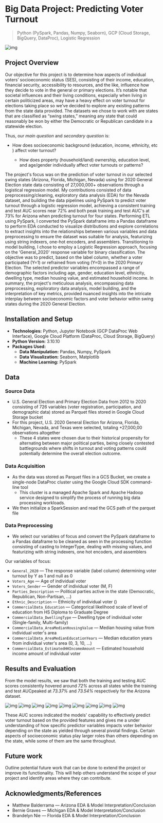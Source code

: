 # Big Data Project: Predicting Voter Turnout

> Python (PySpark, Pandas, Numpy, Seaborn), GCP (Cloud Storage, BigQuery, DataProc), Logistic Regression

<!--
![GitHub release (latest by date including pre-releases)](https://img.shields.io/github/v/release/pragyy/datascience-readme-template?include_prereleases)
![GitHub last commit](https://img.shields.io/github/last-commit/pragyy/datascience-readme-template)
![GitHub pull requests](https://img.shields.io/github/issues-pr/pragyy/datascience-readme-template)
![GitHub](https://img.shields.io/github/license/pragyy/datascience-readme-template)
![contributors](https://img.shields.io/github/contributors/pragyy/datascience-readme-template) 
![codesize](https://img.shields.io/github/languages/code-size/pragyy/datascience-readme-template) 
-->

![img](https://github.com/bche3/Swinging-The-Vote/blob/main/img/project-thumbnail.jpg)

## Project Overview

Our objective for this project is to determine how aspects of individual voters’ socioeconomic status (SES), consisting of their income, education, financial security, accessibility to resources, and the like, influence how they decide to vote in the general or primary elections. It’s notable that societal influences and their living conditions, especially when living in certain politicized areas, may have a heavy effect on voter turnout for elections taking place so we’ve decided to explore any existing patterns from the state data provided. The datasets we chose to work with are states that are classified as “swing states,” meaning any state that could reasonably be won by either the Democratic or Republican candidate in a statewide election.

Thus, our *main question* and *secondary question* is:
- How does socioeconomic background (education, income, ethnicity, etc ) affect voter turnout?
  
  - How does property (household/land) ownership, education level, and age/gender individually affect voter turnouts or patterns?

The project's focus was on the prediction of voter turnout in our selected swing states (Arizona, Florida, Michigan, Nevada) using for 2020 General Election state data consisting of 27,000,000+ observations through a logistical regression model. My contributions consisted of data preprocessing/cleaning, exploratory data analysis (EDA) for the Nevada dataset, and building the data pipelines using PySpark to predict voter turnout through a logistic regression model, achieving a consistent training and test AUC scores near 72% and both peak training and test AUC's at 73% for Arizona when predicting turnout for four states. Performing ETL using PySpark, I converted the PySpark dataframe into a Pandas dataframe to perform EDA conducted to visualize distributions and explore correlations to extract insights into the relationships between various variables and data preprocessing to ensure the dataset was suitable for analysis, featurizing using string indexers, one-hot encoders, and assemblers. Transitioning to model building, I chose to employ a Logistic Regression approach, focusing on the 'General_2020' response variable for binary classification. The objective was to predict, based on the label column, whether a voter participated (Y=1) or refrained from voting (Y=0) in the 2020 Primary Election. The selected predictor variables encompassed a range of demographic factors including age, gender, education level, ethnicity, dwelling type, median housing value, and estimated household income. In summary, the project's meticulous analysis, encompassing data preprocessing, exploratory data analysis, model building, and the interpretation of key metrics, provided nuanced insights into the intricate interplay between socioeconomic factors and voter behavior within swing states during the 2020 General Election.


## Installation and Setup
- **Technologies:**  Python, Jupyter Notebook (GCP DataProc Web Interface), Google Cloud Platform (DataProc, Cloud Storage, BigQuery)
- **Python Version:** 3.10.10
- **Packages Used:**
  - **Data Manipulation:** Pandas, Numpy, PySpark
  - **Data Visualization:** Seaborn, Matplotlib
  - **Machine Learning:** PySpark
<!-- - **General Purpose:** General purpose packages like `urllib, os, request`, and many more. -->


## Data

### Source Data
- U.S. General Election and Primary Election Data from 2012 to 2020 consisting of 726 variables (voter registration, participation, and demographic data) stored as Parquet files stored in Google Cloud Storage bucket
- For this project, U.S. 2020 General Election for Arizona, Florida, Michigan, Nevada, and Texas were selected, totaling +27,000,00 observations altogether
  - These 4 states were chosen due to their historical propensity for alternating between major political parties, being closely contested battlegrounds where shifts in turnout and voting patterns could potentially determine the overall election outcome.

### Data Acquisition
- As the data was stored as Parquet files in a GCS Bucket, we create a single-node DataProc cluster using the Google Cloud SDK command-line tool
  - This cluster is a managed Apache Spark and Apache Hadoop service designed to simplify the process of running big data processing workloads.
- We then initialize a SparkSession and read the GCS path of the parquet file

### Data Preprocessing

- We select our variables of focus and convert the PySpark dataframe to a Pandas dataframe to be cleaned as seen in the processing function consisting of casting to IntegerType, dealing with missing values, and featurizing with string indexers, one hot encoders, and assemblers

Our variables of focus:

- `General_2020` — The response variable (label column) determining voter turnout by Y as 1 and null as 0
- `Voters_Age` — Age of individual voter
- `Voters_Gender` — Gender of individual voter (M, F)
- `Parties_Description` — Political parties active in the state (Democratic, Republican, Non-Partisan, ...)
- `Ethnic_Description` — Ethnicity of individual voter ()
- `CommercialData_Education` — Categorical likelihood scale of level of education from HS Diploma to Graduate Degree
- `CommercialData_DwellingType` — Dwelling type of individual voter (Single-family, Multi-family)
- `CommercialData_AreaMedianHousingValue` — Median housing value from individual voter's area
- `CommercialData_AreaMedianEducationYears` — Median education years from individual voter's area (0, 3, 10, ...)
- `CommercialData_EstimatedHHIncomeAmount` — Estimated household income amount of individual voter

## Results and Evaluation
From the model results, we saw that both the training and testing AUC scores consistently hovered around *72%* across all states while the training and test AUCpeaked at *73.37%* and *73.54%* respectively for the Arizona dataset. 

![img](https://github.com/bche3/Big-Data-Project-Voter-Turnout-Prediction/blob/main/img/az-HHincome-countplot.png)
![img](https://github.com/bche3/Big-Data-Project-Voter-Turnout-Prediction/blob/main/img/fl-age-boxplot.png)
![img](https://github.com/bche3/Big-Data-Project-Voter-Turnout-Prediction/blob/main/img/mi-land-boxplot.png)
![img](https://github.com/bche3/Big-Data-Project-Voter-Turnout-Prediction/blob/main/img/edu-barplot.png)
![img](https://github.com/bche3/Big-Data-Project-Voter-Turnout-Prediction/blob/main/img/auc-scores.png)
![img](https://github.com/bche3/Big-Data-Project-Voter-Turnout-Prediction/blob/main/img/fl-ranking.png)
![img](https://github.com/bche3/Big-Data-Project-Voter-Turnout-Prediction/blob/main/img/mi-ranking.png)
![img](https://github.com/bche3/Big-Data-Project-Voter-Turnout-Prediction/blob/main/img/nv-ranking.png)
![img](https://github.com/bche3/Big-Data-Project-Voter-Turnout-Prediction/blob/main/img/az-ranking.png)

These AUC scores indicated the models' capability to effectively predict voter turnout based on the provided features and gives me a under understanding of how specific predictor variables  impacts voter behavior depending on the state as yielded through several pivotal findings. Certain aspects of socioeconomic status play larger roles than others depending on the state, while some of them are the same throughout. 


## Future work
Outline potential future work that can be done to extend the project or improve its functionality. This will help others understand the scope of your project and identify areas where they can contribute.

## Acknowledgments/References
- Matthew Balderrama —  Arizona EDA & Model Interpretation/Conclusion
- Bernie Graves      —  Michigan EDA & Model Interpretation/Conclusion
- Brandelyn Nie      —  Florida EDA & Model Interpretation/Conclusion

<!--
## Code structure
Explain the code structure and how it is organized, including any significant files and their purposes. This will help others understand how to navigate your project and find specific components. 

Here is the basic suggested skeleton for your data science repo (you can structure your repository as needed ):

```bash
├── data
│   ├── data1.csv
│   ├── data2.csv
│   ├── cleanedData
│       ├── cleaneddata1.csv
|       └── cleaneddata2.csv
├── data_acquisition.py
├── data_preprocessing.ipynb
├── data_analysis.ipynb
├── data_modelling.ipynb
├── Img
│   ├── img1.png
│   └── Headerheader.jpg
├── LICENSE
├── README.md
└── .gitignore
```
-->
